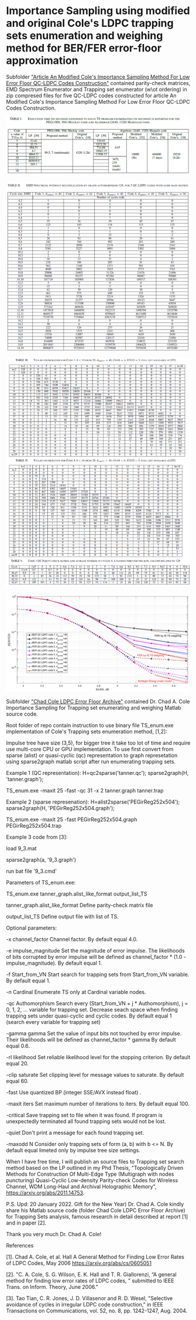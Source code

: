 # Importance Sampling using modified and original Cole's LDPC trapping sets enumeration and weighing method for BER/FER error-floor approximation
Subfolder ["Article An Modified Cole's Importance Sampling Method For Low Error Floor QC-LDPC Codes Construction"](https://github.com/Lcrypto/trapping-sets-enumeration/tree/master/Article%20An%20Modified%20Cole's%20Importance%20Sampling%20Method%20For%20Low%20Error%20Floor%20QC-LDPC%20Codes%20Construction) contained parity-check matrices, EMD Spectrum Enumerator and Trapping set enumerator (w\ot ordering) in zip compresed files for five QC-LDPC codes constructed for article An Modified Cole's Importance Sampling Method For Low Error Floor QC-LDPC Codes Construction.

![alt text](https://github.com/Lcrypto/trapping-sets-enumeration/blob/master/Article%20An%20Modified%20Cole's%20Importance%20Sampling%20Method%20For%20Low%20Error%20Floor%20QC-LDPC%20Codes%20Construction/Table_1.png)

![alt text](https://github.com/Lcrypto/trapping-sets-enumeration/blob/master/Article%20An%20Modified%20Cole's%20Importance%20Sampling%20Method%20For%20Low%20Error%20Floor%20QC-LDPC%20Codes%20Construction/Table_2.png)

![alt text](https://github.com/Lcrypto/trapping-sets-enumeration/blob/master/Article%20An%20Modified%20Cole's%20Importance%20Sampling%20Method%20For%20Low%20Error%20Floor%20QC-LDPC%20Codes%20Construction/Table_3_5.png)

![alt text](https://github.com/Lcrypto/trapping-sets-enumeration/blob/master/Article%20An%20Modified%20Cole's%20Importance%20Sampling%20Method%20For%20Low%20Error%20Floor%20QC-LDPC%20Codes%20Construction/SZ_Lin_Weigh_Sim.png)

Subfolder ["Chad Cole LDPC Error Floor Archive"](https://github.com/Lcrypto/trapping-sets-enumeration/tree/master/Chad%20Cole%20LDPC%20Error%20Floor%20Archive)
contained  Dr. Chad A. Cole Importance Sampling for Trapping set enumerating and weighing Matlab source code.

Root folder of repo contain instruction to use binary file TS_enum.exe implementation of Cole's Trapping sets enumeration method, [1,2]:


Impulse tree have size (3,5), for bigger tree it take too lot of time and require use multi-core CPU or GPU implementation.
To use first convert from sparse (alist) or quasi-cyclic (qc) representation to graph represetation using sparse2graph matlab script after run enumerating trapping sets. 



Example 1 (QC representation):
H=qc2sparse('tanner.qc'); 
sparse2graph(H, 'tanner.graph');


TS_enum.exe -maxit 25 -fast  -qc 31 -x  2  tanner.graph tanner.trap


Example 2 (sparse represenation):
H=alist2sparse('PEGirReg252x504'); 
sparse2graph(H, 'PEGirReg252x504.graph');


TS_enum.exe -maxit 25 -fast   PEGirReg252x504.graph PEGirReg252x504.trap


Example 3 code from [3]: 


load 9_3.mat

sparse2graph(a, '9_3.graph')

run bat file '9_3.cmd'



Parameters of TS_enum.exe:



TS_enum.exe   tanner_graph.alist_like_format  output_list_TS 




  tanner_graph.alist_like_format  Define parity-check matrix file

  output_list_TS                  Define output file with list of TS.



Optional parameters:

  -x channel_factor               Channel factor. By default equal 4.0.

  -e impulse_magnitude            Set the magnitude of error impulse. The likelihoods
                                  of bits corrupted by error impulse will be defined as
                                  channel_factor * (1.0 - impulse_magnitude).
                                  By default equal 1.

  -f Start_from_VN                Start search for trapping sets from Start_from_VN variable.
                                  By default equal 1.

  -n Cardinal                     Enumerate TS only at Cardinal variable nodes.

  -qc Authomorphism               Search every (Start_from_VN + j * Authomorphism), j = 0, 1, 2, ...
                                  variable for trapping set. Decrease seach space when finding trapping
                                  sets under quasi-cyclic and cyclic codes.
                                  By default equal 1 (search every variable for trapping set)

  -gamma gamma                    Set the value of input bits not touched
                                  by error impulse. Their likelihoods will be defined as
                                  channel_factor * gamma
                                  By default equal 0.6.

  -rl likelihood                  Set reliable likelihood level for the stopping
                                  criterion. By default equal 20.

  -clip saturate                  Set clipping level for message values to saturate.
                                  By default equal 60.

  -fast                           Use quantized BP (integer SSE/AVX instead float) .

  -maxit iters                    Set maximum number of iterations to iters.
                                  By default equal 100.

  -critical                       Save trapping set to file when it was found. If program
                                  is unexpectedly terminated all found trapping sets
                                  would not be lost.

  -quiet                          Don't print a message for each found trapping set.

  -maxodd N                       Consider only trapping sets of form (a, b) with b <= N.
                                  By default equal limeted only by impulse tree size settings.


 When I have free time, I will publish an source files to Trapping set search method based on the LP outlined in my Phd Thesis, "Topologically Driven Methods for Construction Of Multi-Edge Type (Multigraph with nodes puncturing) Quasi-Cyclic Low-density Parity-check Codes for Wireless Channel, WDM Long-Haul and Archival Holographic Memory", https://arxiv.org/abs/2011.14753. 


P.S.
Upd: 20 January 2022. Gift for the New Year)  Dr. Chad A. Cole kindly share his Matlab source code (folder Chad Cole LDPC Error Floor Archive) for Trapping Sets analysis, famous research in detail described at report [1] and in paper [2]. 


Thank you very much Dr. Chad A. Cole!


References


[1].  Chad A. Cole, et al. Hall A General Method for Finding Low Error Rates of LDPC Codes, May 2006 https://arxiv.org/abs/cs/0605051


[2].  "C. A. Cole, S. G. Wilson, E. K. Hall and T. R. Giallorenzi, “A general method for finding low error rates of LDPC codes, ” submitted to IEEE Trans. on Inform. Theory, June 2006."


[3]. Tao Tian, C. R. Jones, J. D. Villasenor and R. D. Wesel, "Selective avoidance of cycles in irregular LDPC code construction," in IEEE Transactions on Communications, vol. 52, no. 8, pp. 1242-1247, Aug. 2004.


